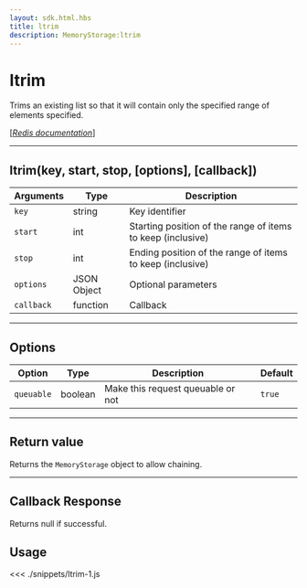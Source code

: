 ```yaml
---
layout: sdk.html.hbs
title: ltrim
description: MemoryStorage:ltrim
---
```


# ltrim

Trims an existing list so that it will contain only the specified range of elements specified.

[[_Redis documentation_]](https://redis.io/commands/ltrim)

---

## ltrim(key, start, stop, [options], [callback])

| Arguments  | Type        | Description                                                 |
| ---------- | ----------- | ----------------------------------------------------------- |
| `key`      | string      | Key identifier                                              |
| `start`    | int         | Starting position of the range of items to keep (inclusive) |
| `stop`     | int         | Ending position of the range of items to keep (inclusive)   |
| `options`  | JSON Object | Optional parameters                                         |
| `callback` | function    | Callback                                                    |

---

## Options

| Option     | Type    | Description                       | Default |
| ---------- | ------- | --------------------------------- | ------- |
| `queuable` | boolean | Make this request queuable or not | `true`  |

---

## Return value

Returns the `MemoryStorage` object to allow chaining.

---

## Callback Response

Returns null if successful.

## Usage

<<< ./snippets/ltrim-1.js
